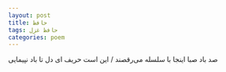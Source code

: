 ```yaml
---
layout: post
title: حافظ
tags: حافظ غزل
categories: poem
---
```


صد باد صبا اینجا با سلسله می‌رقصند / این است حریف ای دل تا باد نپیمایی
